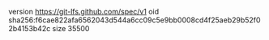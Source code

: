 version https://git-lfs.github.com/spec/v1
oid sha256:f6cae822afa6562043d544a6cc09c5e9bb0008cd4f25aeb29b52f02b4153b42c
size 35500
